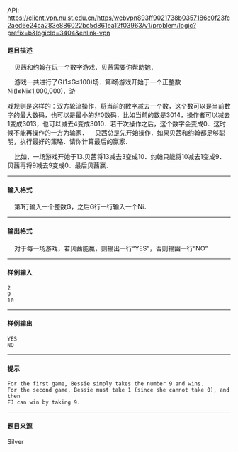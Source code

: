 API: https://client.vpn.nuist.edu.cn/https/webvpn893ff9021738b0357186c0f23fc2aed6e24ca283e886022bc5d861ea12f03963/v1/problem/logic?prefix=b&logicId=3404&enlink-vpn

#### 题目描述

    贝茜和约翰在玩一个数字游戏．贝茜需要你帮助她．

    游戏一共进行了G(1≤G≤100)场．第i场游戏开始于一个正整数Ni(l≤Ni≤1,000,000)．游

戏规则是这样的：双方轮流操作，将当前的数字减去一个数，这个数可以是当前数字的最大数码，也可以是最小的非0数码．比如当前的数是3014，操作者可以减去1变成3013，也可以减去4变成3010．若干次操作之后，这个数字会变成0．这时候不能再操作的一方为输家．    贝茜总是先开始操作．如果贝茜和约翰都足够聪明，执行最好的策略．请你计算最后的赢家．

    比如，一场游戏开始于13.贝茜将13减去3变成10．约翰只能将10减去1变成9．贝茜再将9减去9变成0．最后贝茜赢．

---

#### 输入格式

    第1行输入一个整数G，之后G行一行输入一个Ni．

---

#### 输出格式

    对于每一场游戏，若贝茜能赢，则输出一行“YES”，否则输幽一行“NO”

---

#### 样例输入
```
2
9
10
```

---

#### 样例输出
```
YES
NO
```

---

#### 提示

```
For the first game, Bessie simply takes the number 9 and wins.
For the second game, Bessie must take 1 (since she cannot take 0), and then
FJ can win by taking 9.
```

---

#### 题目来源

Silver